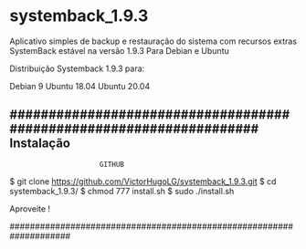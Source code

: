 # systemback_1.9.3
Aplicativo simples de backup e restauração do sistema com recursos extras
SystemBack estável na versão 1.9.3 Para Debian e Ubuntu


Distribuição Systemback 1.9.3 para: 

Debian 9
Ubuntu 18.04 
Ubuntu 20.04

####################################################################
                        Instalação
-------------------------------------------------------------------
                       
                          GITHUB

$ git clone https://github.com/VictorHugoLG/systemback_1.9.3.git
$ cd systemback_1.9.3/
$ chmod 777 install.sh
$ sudo ./install.sh

Aproveite !


####################################################################
